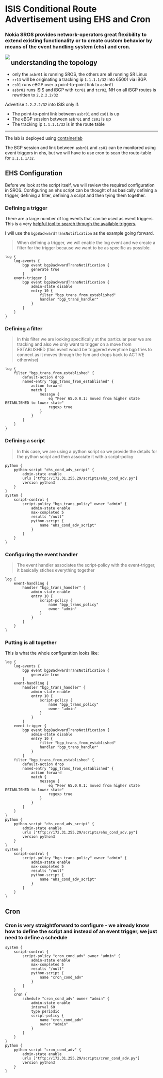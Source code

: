 # ISIS Conditional Route Advertisement using EHS and Cron

### Nokia SROS provides network-operators great flexibility to extend existing functionality or to create custom behavior by means of the event handling system (ehs) and cron.



<img align="left" src="https://github.com/drewelliott/clab_ehs_and_cron/blob/main/images/net_topo.png">

## understanding the topology
- only the `asbr01` is running SROS, the others are all running SR Linux
- `rr13` will be originating a tracking ip `1.1.1.1/32` into 65001 via iBGP. 
- `cs01` runs eBGP over a point-to-point link to `asbr01`
- `asbr01` runs ISIS and iBGP with `tcr01` and `tcr02`, NH on all iBGP routes is rewritten to `2.2.2.2/32`

Advertise `2.2.2.2/32` into ISIS only if:
- The point-to-point link between `asbr01` and `cs01` is up
- The eBGP session between `asbr01` and `cs01` is up
- The tracking ip `1.1.1.1/32` is in the route table

---

The lab is deployed using [containerlab](https://containerlab.dev)

The BGP session and link between `asbr01` and `cs01` can be monitored using event triggers in ehs, but we will have to use cron to scan the route-table for `1.1.1.1/32`.

## EHS Configuration

Before we look at the script itself, we will review the required configuration in SROS. Configuring an ehs script can be thought of as basically defining a trigger, defining a filter, defining a script and then tying them together. 

### Defining a trigger
There are a large number of log events that can be used as event triggers. This is a very [helpful tool to search through the available triggers](https://documentation.nokia.com/html/LETOOL2210R1/LETOOL2210R1/events.html). 

I will use the `bgpBackwardTransNotification` as the example going forward.

> When defining a trigger, we will enable the log event and we create a filter for the trigger because we want to be as specific as possible.

```
log {
    log-events {
        bgp event bgpBackwardTransNotification {
            generate true
        }
    event-trigger {
        bgp event bgpBackwardTransNotification {
            admin-state disable
            entry 10 {
                filter "bgp_trans_from_established"
                handler "bgp_trans_handler"
            }
        }
    }
}
```
### Defining a filter

> In this filter we are looking specifically at the particular peer we are tracking and also we only want to trigger on a move from ESTABLISHED (this event would be triggered everytime bgp tries to connect as it moves through the fsm and drops back to ACTIVE otherwise)

```
log {
    filter "bgp_trans_from_established" {
        default-action drop
        named-entry "bgp_trans_from_established" {
            action forward
            match {
                message {
                    eq "Peer 65.0.0.1: moved from higher state ESTABLISHED to lower state"
                    regexp true
                }
            }
        }
    }
}
```
### Defining a script

> In this case, we are using a python script so we provide the details for the python script and then associate it with a script-policy
```
python {
    python-script "ehs_cond_adv_script" {
        admin-state enable
        urls ["tftp://172.31.255.29/scripts/ehs_cond_adv.py"]
        version python3
    }
}
system {
    script-control {
        script-policy "bgp_trans_policy" owner "admin" {
            admin-state enable
            max-completed 5
            results "/null"
            python-script {
                name "ehs_cond_adv_script"
            }
        }
    }
}
```

### Configuring the event handler
> The event handler associates the script-policy with the event-trigger, it basically stiches everything together

```
log {
    event-handling {
        handler "bgp_trans_handler" {
            admin-state enable
            entry 10 {
                script-policy {
                    name "bgp_trans_policy"
                    owner "admin"
                }
            }
        }
    }
}
```

### Putting is all together

This is what the whole configuration looks like:

```
log {
    log-events {
        bgp event bgpBackwardTransNotification {
            generate true
        }
    event-handling {
        handler "bgp_trans_handler" {
            admin-state enable
            entry 10 {
                script-policy {
                    name "bgp_trans_policy"
                    owner "admin"
                }
            }
        }
    event-trigger {
        bgp event bgpBackwardTransNotification {
            admin-state disable
            entry 10 {
                filter "bgp_trans_from_established"
                handler "bgp_trans_handler"
            }
        }
    filter "bgp_trans_from_established" {
        default-action drop
        named-entry "bgp_trans_from_established" {
            action forward
            match {
                message {
                    eq "Peer 65.0.0.1: moved from higher state ESTABLISHED to lower state"
                    regexp true
                }
            }
        }
    }
}
python {
    python-script "ehs_cond_adv_script" {
        admin-state enable
        urls ["tftp://172.31.255.29/scripts/ehs_cond_adv.py"]
        version python3
    }
}
system {
    script-control {
        script-policy "bgp_trans_policy" owner "admin" {
            admin-state enable
            max-completed 5
            results "/null"
            python-script {
                name "ehs_cond_adv_script"
            }
        }
    }
}
```

## Cron

### Cron is very straightforward to configure - we already know how to define the script and instead of an event trigger, we just need to define a schedule

```
system {
    script-control {
        script-policy "cron_cond_adv" owner "admin" {
            admin-state enable
            max-completed 5
            results "/null"
            python-script {
                name "cron_cond_adv"
            }
        }
    }
    cron {
        schedule "cron_cond_adv" owner "admin" {
            admin-state enable
            interval 60
            type periodic
            script-policy {
                name "cron_cond_adv"
                owner "admin"
            }
        }
    }
}
python {
    python-script "cron_cond_adv" {
        admin-state enable
        urls ["tftp://172.31.255.29/scripts/cron_cond_adv.py"]
        version python3
    }
}
```
